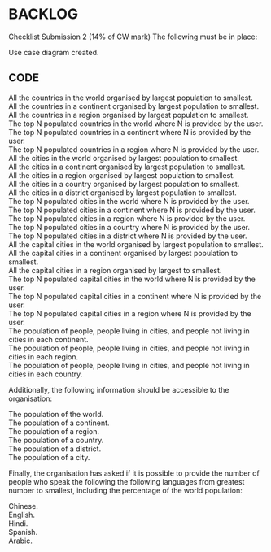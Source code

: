 BACKLOG
=
Checklist Submission 2 (14% of CW mark)
The following must be in place:

Use case diagram created.

CODE
---
All the countries in the world organised by largest population to smallest.  
All the countries in a continent organised by largest population to smallest.  
All the countries in a region organised by largest population to smallest.  
The top N populated countries in the world where N is provided by the user.  
The top N populated countries in a continent where N is provided by the user.  
The top N populated countries in a region where N is provided by the user.  
All the cities in the world organised by largest population to smallest.  
All the cities in a continent organised by largest population to smallest.  
All the cities in a region organised by largest population to smallest.  
All the cities in a country organised by largest population to smallest.  
All the cities in a district organised by largest population to smallest.  
The top N populated cities in the world where N is provided by the user.  
The top N populated cities in a continent where N is provided by the user.  
The top N populated cities in a region where N is provided by the user.  
The top N populated cities in a country where N is provided by the user.  
The top N populated cities in a district where N is provided by the user.  
All the capital cities in the world organised by largest population to smallest.  
All the capital cities in a continent organised by largest population to smallest.  
All the capital cities in a region organised by largest to smallest.  
The top N populated capital cities in the world where N is provided by the user.  
The top N populated capital cities in a continent where N is provided by the user.  
The top N populated capital cities in a region where N is provided by the user.  
The population of people, people living in cities, and people not living in cities in each continent.  
The population of people, people living in cities, and people not living in cities in each region.  
The population of people, people living in cities, and people not living in cities in each country.  

Additionally, the following information should be accessible to the organisation:  
  
The population of the world.  
The population of a continent.  
The population of a region.  
The population of a country.  
The population of a district.  
The population of a city.  
  
Finally, the organisation has asked if it is possible to provide the number of people who speak the following the following languages from greatest number to smallest, including the percentage of the world population:  
  
Chinese.  
English.  
Hindi.  
Spanish.  
Arabic.  